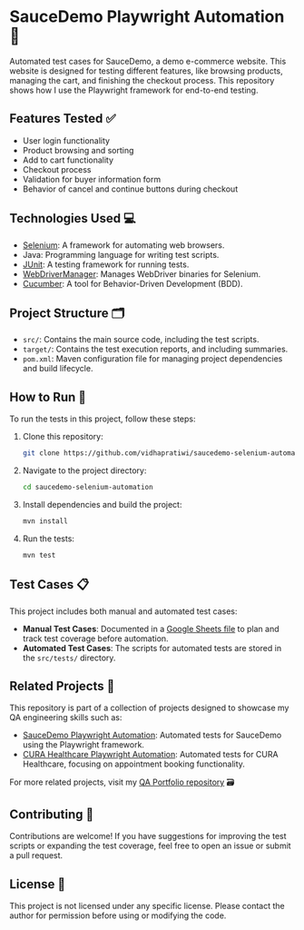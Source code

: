 # SauceDemo Playwright Automation 🛒
Automated test cases for SauceDemo, a demo e-commerce website. This website is designed for testing different features, like browsing products, managing the cart, and finishing the checkout process. This repository shows how I use the Playwright framework for end-to-end testing.

## Features Tested ✅
- User login functionality
- Product browsing and sorting
- Add to cart functionality
- Checkout process
- Validation for buyer information form
- Behavior of cancel and continue buttons during checkout

## Technologies Used 💻
- [Selenium](https://www.selenium.dev/): A framework for automating web browsers.
- Java: Programming language for writing test scripts.
- [JUnit](https://junit.org/): A testing framework for running tests.
- [WebDriverManager](https://github.com/bonigarcia/webdrivermanager): Manages WebDriver binaries for Selenium.
- [Cucumber](https://cucumber.io/): A tool for Behavior-Driven Development (BDD).

## Project Structure 🗂️
- `src/`: Contains the main source code, including the test scripts.
- `target/`: Contains the test execution reports, and including summaries.
- `pom.xml`: Maven configuration file for managing project dependencies and build lifecycle.

## How to Run 🚀
To run the tests in this project, follow these steps:

1. Clone this repository:
   ```bash
   git clone https://github.com/vidhapratiwi/saucedemo-selenium-automation.git
   ```
2. Navigate to the project directory:
   ```bash
   cd saucedemo-selenium-automation
   ```
3. Install dependencies and build the project:
   ```bash
   mvn install
   ```
4. Run the tests:
   ```bash
   mvn test
   ```

## Test Cases 📋
This project includes both manual and automated test cases:

- **Manual Test Cases**: Documented in a [Google Sheets file](https://docs.google.com/spreadsheets/d/1fmJJvCBhL_fqHFb_lG7ZWX6GXy_0ksuKV4jn6uNvjjA/edit?gid=0#gid=0) to plan and track test coverage before automation.
- **Automated Test Cases**: The scripts for automated tests are stored in the `src/tests/` directory.

## Related Projects 🔗
This repository is part of a collection of projects designed to showcase my QA engineering skills such as:

- [SauceDemo Playwright Automation](https://github.com/vidhapratiwi/saucedemo-playwright-automation.git): Automated tests for SauceDemo using the Playwright framework.
- [CURA Healthcare Playwright Automation](https://github.com/vidhapratiwi/cura-playwright-automation.git): Automated tests for CURA Healthcare, focusing on appointment booking functionality.

For more related projects, visit my [QA Portfolio repository](https://github.com/vidhapratiwi/QA-Portfolio.git) 🗃

## Contributing 🤝
Contributions are welcome! If you have suggestions for improving the test scripts or expanding the test coverage, feel free to open an issue or submit a pull request.

## License 📝
This project is not licensed under any specific license. Please contact the author for permission before using or modifying the code.
